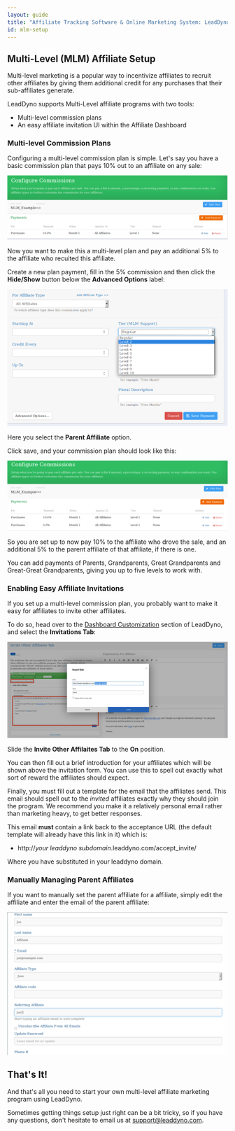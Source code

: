 ```yaml
---
layout: guide
title: "Affiliate Tracking Software & Online Marketing System: LeadDyno"
id: mlm-setup
---
```


## Multi-Level (MLM) Affiliate Setup

Multi-level marketing is a popular way to incentivize affiliates to recruit other affiliates by giving them
additional credit for any purchases that their sub-affiliates generate.

LeadDyno supports Multi-Level affiliate programs with two tools:

* Multi-level commission plans
* An easy affiliate invitation UI within the Affiliate Dashboard

### Multi-level Commission Plans

Configuring a multi-level commission plan is simple.  Let's say you have a basic commission plan that pays 10% out
to an affiliate on any sale:

![](img/mlm-initial-plan.png)

Now you want to make this a multi-level plan and pay an additional 5% to the affiliate who recuited this affiliate.

Create a new plan payment, fill in the 5% commission and then click the **Hide/Show** button below the **Advanced Options**
label:

![](img/mlm-parent-plan.png)

Here you select the **Parent Affiliate** option.

Click save, and your commission plan should look like this:

![](img/mlm-after-parent-plan.png)

So you are set up to now pay 10% to the affiliate who drove the sale, and an additional 5% to the parent affiliate of
that affiliate, if there is one.

You can add payments of Parents, Grandparents, Great Grandparents and Great-Great Grandparents, giving you up to five
levels to work with.

### Enabling Easy Affiliate Invitations

If you set up a multi-level commission plan, you probably want to make it easy for affiliates to invite other affiliates.

To do so, head over to the [Dashboard Customization](https://app.leaddyno.com/content/dashboard_customization) section
of LeadDyno, and select the **Invitations Tab**:

![](img/mlm-invite-ui.png)

Slide the **Invite Other Affilaites Tab** to the **On** position.

You can then fill out a brief introduction for your affiliates which will be shown above the invitation form.  You
can use this to spell out exactly what sort of reward the affiliates should expect.

Finally, you must fill out a template for the email that the affiliates send.  This email should spell out to the
*invited* affiliates exactly why they should join the program.  We recommend you make it a relatively personal email
rather than marketing heavy, to get better responses.

This email **must** contain a link back to the acceptance URL (the default template will already have this link in it) which
is:

* http://*your leaddyno subdomain*.leaddyno.com/accept_invite/

Where you have substituted in your leaddyno domain.

### Manually Managing Parent Affiliates

If you want to manually set the parent affiliate for a affiliate, simply edit the affiliate and enter the email
of the parent affiliate:

![](img/mlm-explicit.png)

## That's It!

And that's all you need to start your own multi-level affiliate marketing program using LeadDyno.

Sometimes getting things setup just right can be a bit tricky, so if you have any questions, don't hesitate to
email us at <support@leaddyno.com>.